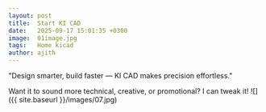 ```yaml
---
layout: post
title:  Start KI CAD
date:   2025-09-17 15:01:35 +0300
image:  01image.jpg
tags:   Home kicad
author: ajith
---
```


"Design smarter, build faster — KI CAD makes precision effortless."

Want it to sound more technical, creative, or promotional? I can tweak it!
![]({{ site.baseurl }}/images/07.jpg)

